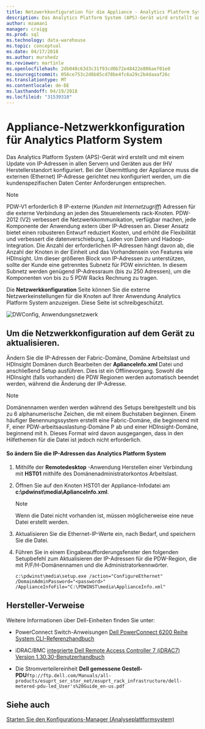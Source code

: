 ```yaml
---
title: Netzwerkkonfiguration für die Appliance - Analytics Platform System | Microsoft Docs
description: Das Analytics Platform System (APS)-Gerät wird erstellt und mit einem Update von IP-Adressen in allen Servern und Geräten aus der IHV Herstellerstandort konfiguriert. Bei der Übermittlung der Appliance muss die externen (Ethernet) IP-Adresse gerichtet neu konfiguriert werden, um die kundenspezifischen Daten Center Anforderungen entsprechen.
author: mzaman1
manager: craigg
ms.prod: sql
ms.technology: data-warehouse
ms.topic: conceptual
ms.date: 04/17/2018
ms.author: murshedz
ms.reviewer: martinle
ms.openlocfilehash: 2db040c63d3c31f93cd0b72e48422e806aef01e0
ms.sourcegitcommit: 056ce753c2d6b85cd78be4fc6a29c2b4daaaf26c
ms.translationtype: MT
ms.contentlocale: de-DE
ms.lasthandoff: 04/19/2018
ms.locfileid: "31539310"
---
```

# <a name="appliance-network-configuration-for-analytics-platform-system"></a>Appliance-Netzwerkkonfiguration für Analytics Platform System
Das Analytics Platform System (APS)-Gerät wird erstellt und mit einem Update von IP-Adressen in allen Servern und Geräten aus der IHV Herstellerstandort konfiguriert. Bei der Übermittlung der Appliance muss die externen (Ethernet) IP-Adresse gerichtet neu konfiguriert werden, um die kundenspezifischen Daten Center Anforderungen entsprechen.  
  
> [!NOTE]  
> PDW-V1 erforderlich 8 IP-externe (*Kunden mit Internetzugriff*) Adressen für die externe Verbindung an jeden des Steuerelements rack-Knoten. PDW-2012 (V2) verbessert die Netzwerkkommunikation, verfügbar machen, jede Komponente der Anwendung extern über IP-Adressen an. Dieser Ansatz bietet einen robusteren Entwurf reduziert Kosten, und erhöht die Flexibilität und verbessert die datenverschiebung, Laden von Daten und Hadoop-Integration. Die Anzahl der erforderlichen IP-Adressen hängt davon ab, die Anzahl der Knoten in der Einheit und das Vorhandensein von Features wie HDInsight. Um dieser größeren Block von IP-Adressen zu unterstützen, sollte der Kunde eine getrenntes Subnetz für PDW einrichten. In diesem Subnetz werden genügend IP-Adressraum (bis zu 250 Adressen), um die Komponenten von bis zu 5 PDW Racks Rechnung zu tragen.  
  
Die **Netzwerkkonfiguration** Seite können Sie die externe Netzwerkeinstellungen für die Knoten auf Ihrer Anwendung Analytics Platform System anzuzeigen. Diese Seite ist schreibgeschützt.  
  
![DWConfig, Anwendungsnetzwerk](./media/appliance-network-configuration/SQL_Server_PDW_DWConfig_ApplTopNetwork.png "SQL_Server_PDW_DWConfig_ApplTopNetwork")  
  
## <a name="to-update-the-network-configuration-on-your-appliance"></a>Um die Netzwerkkonfiguration auf dem Gerät zu aktualisieren.  
Ändern Sie die IP-Adressen der Fabric-Domäne, Domäne Arbeitslast und HDInsight Domänen durch Bearbeiten der **AplianceInfo.xml** Datei und anschließend Setup ausführen. Dies ist ein Offlinevorgang. Sowohl die HDInsight (falls vorhanden) die PDW Regionen werden automatisch beendet werden, während die Änderung der IP-Adresse.  
  
> [!NOTE]  
> Domänennamen werden werden während des Setups bereitgestellt und bis zu 6 alphanumerische Zeichen, die mit einem Buchstaben beginnen. Einem häufiger Benennungssystem erstellt eine Fabric-Domäne, die beginnend mit F, einer PDW-arbeitsauslastung-Domäne P ab und einer HDInsight-Domäne, beginnend mit h. Dieses Format wird davon ausgegangen, dass in den Hilfethemen für die Datei ist jedoch nicht erforderlich. <!-- MISSING LINKS For more information about the domain structure, see [PDW Domain Security &#40;SQL Server PDW&#41;](../sqlpdw/pdw-domain-security-sql-server-pdw.md) and [Understanding the Security Model of the HDInsight Region &#40;Analytics Platform System&#41;](../hdinsight/understanding-the-security-model-of-the-hdinsight-region.md)  -->  
  
#### <a name="to-change-the-ip-addresses-of-the-analytics-platform-system"></a>So ändern Sie die IP-Adressen das Analytics Platform System  
  
1.  Mithilfe der **Remotedesktop** -Anwendung Herstellen einer Verbindung mit **HST01** mithilfe des Domänenadministratorkontos Arbeitslast.  
  
2.  Öffnen Sie auf den Knoten HST01 der Appliance-Infodatei am **c:\pdwinst\media\AplianceInfo.xml**.  
  
    > [!NOTE]  
    > Wenn die Datei nicht vorhanden ist, müssen möglicherweise eine neue Datei erstellt werden.  
  
3.  Aktualisieren Sie die Ethernet-IP-Werte ein, nach Bedarf, und speichern Sie die Datei.  
  
4.  Führen Sie in einem Eingabeaufforderungsfenster den folgenden Setupbefehl zum Aktualisieren der IP-Adressen für die PDW-Region, die mit P/F/H-Domänennamen und die Administratorkennwörter.  
  
    ```  
    c:\pdwinst\media\setup.exe /action="ConfigureEthernet" /DomainAdminPassword="<password>" /ApplianceInfoFile="C:\PDWINST\media\ApplianceInfo.xml"  
    ```  
  
## <a name="manufacturer-references"></a>Hersteller-Verweise  
Weitere Informationen über Dell-Einheiten finden Sie unter:  
  
-   PowerConnect Switch-Anweisungen [Dell PowerConnect 6200 Reihe System CLI-Referenzhandbuch](http://downloads.dell.com/Manuals/all-products/esuprt_ser_stor_net/esuprt_powerconnect/powerconnect-6224f_Reference%20Guide_en-us.pdf)  
  
-   iDRAC/BMC [integrierte Dell Remote Access Controller 7 (iDRAC7) Version 1.30.30-Benutzerhandbuch](http://downloads.dell.com/Manuals/all-products/esuprt_electronics/esuprt_software/esuprt_remote_ent_sys_mgmt/integrated-dell-remote-access-cntrllr-7-v1.30.30_User%27s%20Guide_en-us.pdf?c=us&l=en&cs=555&s=biz)  
  
-   Die Stromverteilereinheit **Dell gemessene Gestell-PDU**`ftp://ftp.dell.com/Manuals/all-products/esuprt_ser_stor_net/esuprt_rack_infrastructure/dell-metered-pdu-led_User's%20Guide_en-us.pdf`  
  
## <a name="see-also"></a>Siehe auch  
[Starten Sie den Konfigurations-Manager &#40;Analyseplattformsystem&#41;](launch-the-configuration-manager.md)  
  
